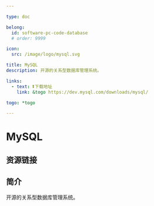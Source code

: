```yaml
---

type: doc

belong:
  id: software-pc-code-database
  # order: 9999

icon:
  src: /image/logo/mysql.svg

title: MySQL
description: 开源的关系型数据库管理系统。

links:
  - text: ⏬下载地址
    link: &togo https://dev.mysql.com/downloads/mysql/

togo: *togo

---
```


<ShowLogo />

# MySQL

<ShowBreadcrumb />

## 资源链接

<ShowLinks />

## 简介

开源的关系型数据库管理系统。